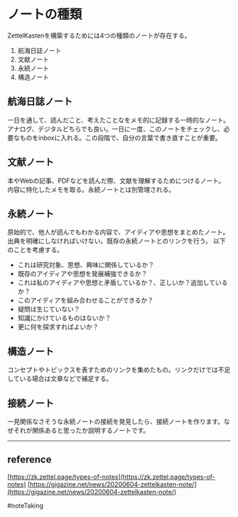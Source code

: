 # ノートの種類 
ZettelKastenを構築するためには4つの種類のノートが存在する。

1. 航海日誌ノート
2. 文献ノート
3. 永続ノート
4. 構造ノート

## 航海日誌ノート
一日を通して、読んだこと、考えたことなをメモ的に記録する一時的なノート。アナログ、デジタルどちらでも良い。一日に一度、このノートをチェックし、必要なものをinboxに入れる。この段階で、自分の言葉で書き直すことが重要。
## 文献ノート
本やWebの記事、PDFなどを読んだ際、文献を理解するためにつけるノート。内容に特化したメモを取る。永続ノートとは別管理される。


## 永続ノート
原始的で、他人が読んでもわかる内容で、アイディアや思想をまとめたノート。出典を明確にしなければいけない。既存の永続ノートとのリンクを行う。
以下のことを考慮する。
+ これは研究対象、思想、興味に関係しているか？
+ 既存のアイディアや思想を発展補強できるか？
+ これは私のアイディアや思想と矛盾しているか？、正しいか？追加しているか？
+ このアイディアを組み合わせることができるか？
+ 疑問は生じていない？
+ 知識にかけているものはないか？
+ 更に何を探求すればよいか？
## 構造ノート
コンセプトやトピックスを表すためのリンクを集めたもの。リンクだけでは不足している場合は文章などで補足する。
## 接続ノート
一見関係なさそうな永続ノートの接続を発見したら、接続ノートを作ります。なぜそれが関係あると思ったか説明するノートです。

---
## reference
[https://zk.zettel.page/types-of-notes](https://zk.zettel.page/types-of-notes)
[https://gigazine.net/news/20200604-zettelkasten-note/](https://gigazine.net/news/20200604-zettelkasten-note/)

#noteTaking
